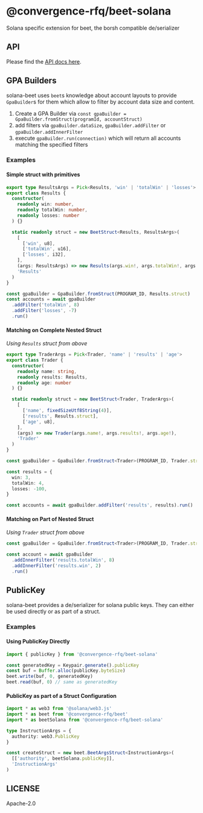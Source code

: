 # @convergence-rfq/beet-solana

Solana specific extension for beet, the borsh compatible de/serializer

## API

Please find the [API docs here](https://metaplex-foundation.github.io/beet/docs/beet-solana).

## GPA Builders

solana-beet uses `beet`s knowledge about account layouts to provide `GpaBuilder`s for
them which allow to filter by account data size and content.

1. Create a GPA Builder via `const gpaBuilder = GpaBuilder.fromStruct(programId, accountStruct)`
2. add filters via `gpaBuilder.dataSize`, `gpaBuilder.addFilter` or `gpaBuilder.addInnerFilter`
3. execute `gpaBuilder.run(connection)` which will return all accounts matching the specified
   filters

### Examples

#### Simple struct with primitives

```ts
export type ResultsArgs = Pick<Results, 'win' | 'totalWin' | 'losses'>
export class Results {
  constructor(
    readonly win: number,
    readonly totalWin: number,
    readonly losses: number
  ) {}

  static readonly struct = new BeetStruct<Results, ResultsArgs>(
    [
      ['win', u8],
      ['totalWin', u16],
      ['losses', i32],
    ],
    (args: ResultsArgs) => new Results(args.win!, args.totalWin!, args.losses!),
    'Results'
  )
}

const gpaBuilder = GpaBuilder.fromStruct(PROGRAM_ID, Results.struct)
const accounts = await gpaBuilder
  .addFilter('totalWin', 8)
  .addFilter('losses', -7)
  .run()
```

#### Matching on Complete Nested Struct

_Using `Results` struct from above_

```ts
export type TraderArgs = Pick<Trader, 'name' | 'results' | 'age'>
export class Trader {
  constructor(
    readonly name: string,
    readonly results: Results,
    readonly age: number
  ) {}

  static readonly struct = new BeetStruct<Trader, TraderArgs>(
    [
      ['name', fixedSizeUtf8String(4)],
      ['results', Results.struct],
      ['age', u8],
    ],
    (args) => new Trader(args.name!, args.results!, args.age!),
    'Trader'
  )
}

const gpaBuilder = GpaBuilder.fromStruct<Trader>(PROGRAM_ID, Trader.struct)

const results = {
  win: 3,
  totalWin: 4,
  losses: -100,
}

const accounts = await gpaBuilder.addFilter('results', results).run()
```

#### Matching on Part of Nested Struct

_Using `Trader` struct from above_

```ts
const gpaBuilder = GpaBuilder.fromStruct<Trader>(PROGRAM_ID, Trader.struct)

const account = await gpaBuilder
  .addInnerFilter('results.totalWin', 8)
  .addInnerFilter('results.win', 2)
  .run()
```

## PublicKey

solana-beet provides a de/serializer for solana public keys.
They can either be used directly or as part of a struct.

### Examples

#### Using PublicKey Directly

```ts
import { publicKey } from '@convergence-rfq/beet-solana'

const generatedKey = Keypair.generate().publicKey
const buf = Buffer.alloc(publicKey.byteSize)
beet.write(buf, 0, generatedKey)
beet.read(buf, 0) // same as generatedKey
```

#### PublicKey as part of a Struct Configuration

```ts
import * as web3 from '@solana/web3.js'
import * as beet from '@convergence-rfq/beet'
import * as beetSolana from '@convergence-rfq/beet-solana'

type InstructionArgs = {
  authority: web3.PublicKey
}

const createStruct = new beet.BeetArgsStruct<InstructionArgs>(
  [['authority', beetSolana.publicKey]],
  'InstructionArgs'
)
```

## LICENSE

Apache-2.0
